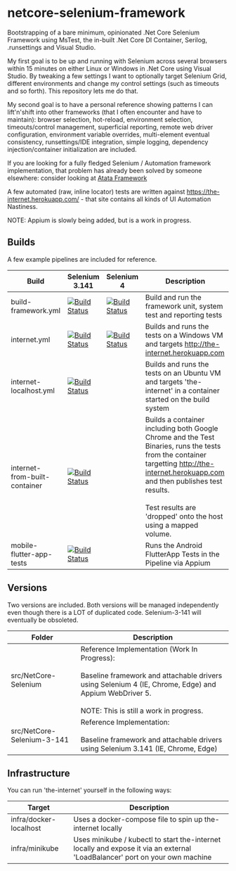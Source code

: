 # netcore-selenium-framework 
Bootstrapping of a bare minimum, opinionated .Net Core Selenium Framework using MsTest, the in-built .Net Core DI Container, Serilog, .runsettings and Visual Studio. 

My first goal is to be up and running with Selenium across several browsers within 15 minutes on either Linux or Windows in .Net Core using Visual Studio. By tweaking a few settings I want to optionally target Selenium Grid, different environments and change my control settings (such as timeouts and so forth). This repository lets me do that. 

My second goal is to have a personal reference showing patterns I can lift'n'shift into other frameworks (that I often encounter and have to maintain): browser selection, hot-reload, environment selection, timeouts/control management, superficial reporting, remote web driver configuration, environment variable overrides, multi-element eventual consistency, runsettings/IDE integration, simple logging, dependency injection/container initialization are included. 

If you are looking for a fully fledged Selenium / Automation framework implementation, that problem has already been solved by someone elsewhere: consider looking at [Atata Framework](https://github.com/atata-framework)

A few automated (raw, inline locator) tests are written against https://the-internet.herokuapp.com/ - that site contains all kinds of UI Automation Nastiness. 

NOTE: Appium is slowly being added, but is a work in progress. 

## Builds
A few example pipelines are included for reference. 

| Build | Selenium 3.141 | Selenium 4 | Description |
| ----- | ------ | ----------- | ----------- |
| build-framework.yml | [![Build Status](https://greyhamwoohoo.visualstudio.com/Public-Automation-Examples/_apis/build/status/yasf-build-framework-3?branchName=master)](https://greyhamwoohoo.visualstudio.com/Public-Automation-Examples/_build/latest?definitionId=70&branchName=build-framework-3-and-4) | [![Build Status](https://greyhamwoohoo.visualstudio.com/Public-Automation-Examples/_apis/build/status/yasf-build-framework-4?branchName=master)](https://greyhamwoohoo.visualstudio.com/Public-Automation-Examples/_build/latest?definitionId=71&branchName=build-framework-3-and-4) | Build and run the framework unit, system test and reporting tests |
| internet.yml | [![Build Status](https://greyhamwoohoo.visualstudio.com/Public-Automation-Examples/_apis/build/status/yasf-internet-selenium-3?branchName=master)](https://greyhamwoohoo.visualstudio.com/Public-Automation-Examples/_build/latest?definitionId=72&branchName=master) | [![Build Status](https://greyhamwoohoo.visualstudio.com/Public-Automation-Examples/_apis/build/status/yasf-internet-selenium-4?branchName=master)](https://greyhamwoohoo.visualstudio.com/Public-Automation-Examples/_build/latest?definitionId=73&branchName=master) | Builds and runs the tests on a Windows VM and targets http://the-internet.herokuapp.com |
| internet-localhost.yml | [![Build Status](https://greyhamwoohoo.visualstudio.com/Public-Automation-Examples/_apis/build/status/yet-another-selenium-framework/yasf-internet?branchName=master)](https://greyhamwoohoo.visualstudio.com/Public-Automation-Examples/_build/latest?definitionId=65&branchName=master) | | Builds and runs the tests on an Ubuntu VM and targets 'the-internet' in a container started on the build system |
| internet-from-built-container | [![Build Status](https://greyhamwoohoo.visualstudio.com/Public-Automation-Examples/_apis/build/status/yet-another-selenium-framework/yasf-internet-from-build-container?branchName=update-docker-images)](https://greyhamwoohoo.visualstudio.com/Public-Automation-Examples/_build/latest?definitionId=66&branchName=update-docker-images) | | Builds a container including both Google Chrome and the Test Binaries, runs the tests from the container targetting http://the-internet.herokuapp.com and then publishes test results.<br><br>Test results are 'dropped' onto the host using a mapped volume. | 
| mobile-flutter-app-tests |  [![Build Status](https://greyhamwoohoo.visualstudio.com/Public-Automation-Examples/_apis/build/status/yet-another-selenium-framework/yasf-mobile-flutter-app-tests?branchName=master)](https://greyhamwoohoo.visualstudio.com/Public-Automation-Examples/_build/latest?definitionId=67&branchName=master) | | Runs the Android FlutterApp Tests in the Pipeline via Appium |

## Versions
Two versions are included. Both versions will be managed independently even though there is a LOT of duplicated code. Selenium-3-141 will eventually be obsoleted. 

| Folder | Description | 
| ------ | ----------- |
| src/NetCore-Selenium | Reference Implementation (Work In Progress): <br><br>Baseline framework and attachable drivers using Selenium 4  (IE, Chrome, Edge) and Appium WebDriver 5.<br/><br/>NOTE: This is still a work in progress. |
| src/NetCore-Selenium-3-141 | Reference Implementation: <br><br>Baseline framework and attachable drivers using Selenium 3.141  (IE, Chrome, Edge) |

## Infrastructure
You can run 'the-internet' yourself in the following ways: 

| Target | Description |
| ------ | ----------- |
| infra/docker-localhost | Uses a docker-compose file to spin up the-internet locally |
| infra/minikube | Uses minikube / kubectl to start the-internet locally and expose it via an external 'LoadBalancer' port on your own machine |
